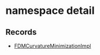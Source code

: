 # namespace detail



## Records

* [FDMCurvatureMinimizationImpl](FDMCurvatureMinimizationImpl.md)


